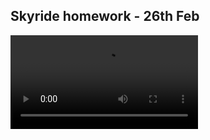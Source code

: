 ## Skyride homework - 26th Feb

![]([my_video.mov](https://github.com/rs7358/MachineLab/blob/main/videos/20240225_134933.mp4)https://github.com/rs7358/MachineLab/blob/main/videos/20240225_134933.mp4)
